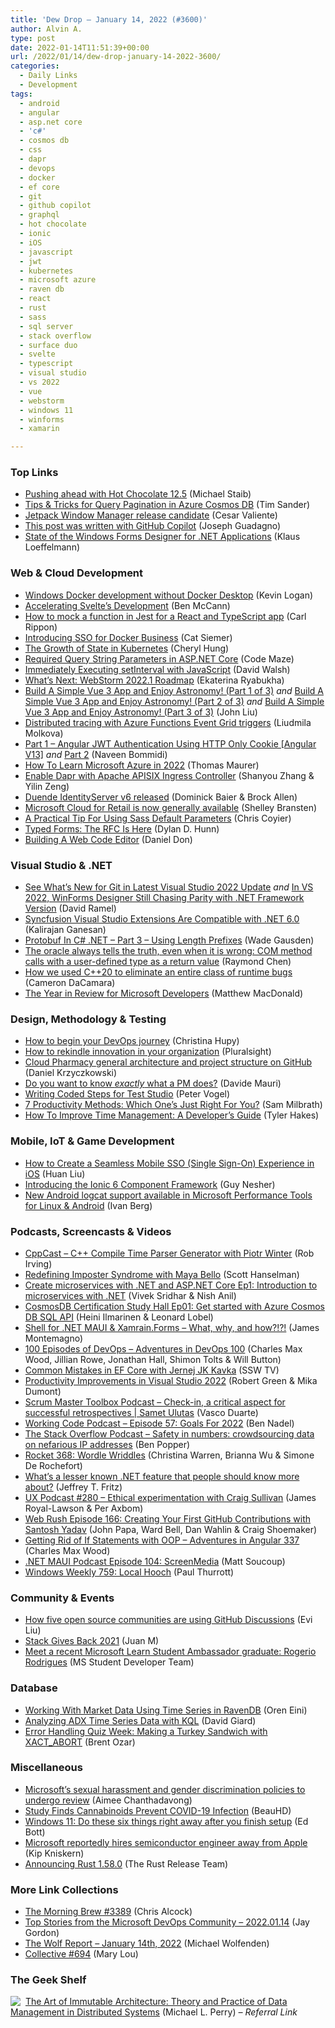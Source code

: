 ```yaml
---
title: 'Dew Drop – January 14, 2022 (#3600)'
author: Alvin A.
type: post
date: 2022-01-14T11:51:39+00:00
url: /2022/01/14/dew-drop-january-14-2022-3600/
categories:
  - Daily Links
  - Development
tags:
  - android
  - angular
  - asp.net core
  - 'c#'
  - cosmos db
  - css
  - dapr
  - devops
  - docker
  - ef core
  - git
  - github copilot
  - graphql
  - hot chocolate
  - ionic
  - iOS
  - javascript
  - jwt
  - kubernetes
  - microsoft azure
  - raven db
  - react
  - rust
  - sass
  - sql server
  - stack overflow
  - surface duo
  - svelte
  - typescript
  - visual studio
  - vs 2022
  - vue
  - webstorm
  - windows 11
  - winforms
  - xamarin

---
```

### <a name="top"></a>Top Links

  * <a href="https://chillicream.com/blog/2022/01/13/hot-chocolate-12-5" target="_blank" rel="noopener">Pushing ahead with Hot Chocolate 12.5</a> (Michael Staib)
  * <a href="https://devblogs.microsoft.com/cosmosdb/tips-tricks-query-pagination/?WT.mc_id=DOP-MVP-4025064" target="_blank" rel="noopener">Tips & Tricks for Query Pagination in Azure Cosmos DB</a> (Tim Sander)
  * <a href="https://devblogs.microsoft.com/surface-duo/jetpack-window-manager-release-candidate/?WT.mc_id=DOP-MVP-4025064" target="_blank" rel="noopener">Jetpack Window Manager release candidate</a> (Cesar Valiente)
  * <a href="https://www.josephguadagno.net/2022/01/13/this-post-was-written-with-github-copilot" target="_blank" rel="noopener">This post was written with GitHub Copilot</a> (Joseph Guadagno)
  * <a href="https://devblogs.microsoft.com/dotnet/state-of-the-windows-forms-designer-for-net-applications/?WT.mc_id=DOP-MVP-4025064" target="_blank" rel="noopener">State of the Windows Forms Designer for .NET Applications</a> (Klaus Loeffelmann)



### <a name="web"></a>Web & Cloud Development

  * <a href="https://www.aligneddev.net/blog/2022/windows-docker-development-without-docker-desktop/" target="_blank" rel="noopener">Windows Docker development without Docker Desktop</a> (Kevin Logan)
  * <a href="https://svelte.dev/blog/accelerating-sveltes-development" target="_blank" rel="noopener">Accelerating Svelte&#8217;s Development</a> (Ben McCann)
  * <a href="https://www.carlrippon.com/how-to-mock-a-function-in-jest-with-typescript/" target="_blank" rel="noopener">How to mock a function in Jest for a React and TypeScript app</a> (Carl Rippon)
  * <a href="https://www.docker.com/blog/introducing-sso-for-docker-business/" target="_blank" rel="noopener">Introducing SSO for Docker Business</a> (Cat Siemer)
  * <a href="https://thenewstack.io/the-growth-of-state-in-kubernetes/" target="_blank" rel="noopener">The Growth of State in Kubernetes</a> (Cheryl Hung)
  * <a href="https://code-maze.com/aspnetcore-required-query-string-parameters/" target="_blank" rel="noopener">Required Query String Parameters in ASP.NET Core</a> (Code Maze)
  * <a href="https://davidwalsh.name/immediate-setinterval" target="_blank" rel="noopener">Immediately Executing setInterval with JavaScript</a> (David Walsh)
  * <a href="https://blog.jetbrains.com/webstorm/2022/01/webstorm-2022-1-roadmap/" target="_blank" rel="noopener">What’s Next: WebStorm 2022.1 Roadmap</a> (Ekaterina Ryabukha)
  * <a href="https://dev.to/stoicllama/build-a-simple-vue-3-app-and-enjoy-astronomy-part-1-of-3-132a" target="_blank" rel="noopener">Build A Simple Vue 3 App and Enjoy Astronomy! (Part 1 of 3)</a> _and_ <a href="https://dev.to/stoicllama/build-a-simple-vue-3-app-and-enjoy-astronomy-part-2-of-3-27g5" target="_blank" rel="noopener">Build A Simple Vue 3 App and Enjoy Astronomy! (Part 2 of 3)</a> _and_ <a href="https://dev.to/stoicllama/build-a-simple-vue-3-app-and-enjoy-astronomy-part-3-of-3-1cc1" target="_blank" rel="noopener">Build A Simple Vue 3 App and Enjoy Astronomy! (Part 3 of 3)</a> (John Liu)
  * <a href="https://devblogs.microsoft.com/azure-sdk/distributed-tracing-with-azure-functions-event-grid-triggers/?WT.mc_id=DOP-MVP-4025064" target="_blank" rel="noopener">Distributed tracing with Azure Functions Event Grid triggers</a> (Liudmila Molkova)
  * <a href="https://www.learmoreseekmore.com/2022/01/part1-angular-jwt-authentication-using-http-only-cookie.html" target="_blank" rel="noopener">Part 1 &#8211; Angular JWT Authentication Using HTTP Only Cookie [Angular V13]</a> _and_ <a href="https://www.learmoreseekmore.com/2022/01/part2-angular-jwt-authentication-using-http-only-cookie.html" target="_blank" rel="noopener">Part 2</a> (Naveen Bommidi)
  * <a href="https://www.thomasmaurer.ch/2022/01/how-to-learn-microsoft-azure-in-2022/" target="_blank" rel="noopener">How To Learn Microsoft Azure in 2022</a> (Thomas Maurer)
  * <a href="https://blog.dapr.io/posts/2022/01/13/enable-dapr-with-apache-apisix-ingress-controller/" target="_blank" rel="noopener">Enable Dapr with Apache APISIX Ingress Controller</a> (Shanyou Zhang & Yilin Zeng)
  * <a href="https://blog.duendesoftware.com/posts/20220113_v6_release/" target="_blank" rel="noopener">Duende IdentityServer v6 released</a> (Dominick Baier & Brock Allen)
  * <a href="https://cloudblogs.microsoft.com/industry-blog/retail/2022/01/12/microsoft-cloud-for-retail-is-now-generally-available/#new_tab?WT.mc_id=DOP-MVP-4025064" target="_blank" rel="noopener">Microsoft Cloud for Retail is now generally available</a> (Shelley Bransten)
  * <a href="https://css-tricks.com/sass-default-parameters/" target="_blank" rel="noopener">A Practical Tip For Using Sass Default Parameters</a> (Chris Coyier)
  * <a href="https://blog.angular.io/typed-forms-the-rfc-is-here-53263e792c89?source=rss----447683c3d9a3---4" target="_blank" rel="noopener">Typed Forms: The RFC Is Here</a> (Dylan D. Hunn)
  * <a href="https://smashingmagazine.com/2022/01/building-web-code-editor/" target="_blank" rel="noopener">Building A Web Code Editor</a> (Daniel Don)



### <a name="dotnet"></a>Visual Studio & .NET

  * <a href="https://visualstudiomagazine.com/articles/2022/01/13/git-features.aspx" target="_blank" rel="noopener">See What&#8217;s New for Git in Latest Visual Studio 2022 Update</a> _and_ <a href="https://visualstudiomagazine.com/articles/2022/01/13/winforms-designer-parity.aspx" target="_blank" rel="noopener">In VS 2022, WinForms Designer Still Chasing Parity with .NET Framework Version</a> (David Ramel)
  * <a href="https://www.syncfusion.com/blogs/post/syncfusion-visual-studio-extensions-are-compatible-with-net-6-0.aspx" target="_blank" rel="noopener">Syncfusion Visual Studio Extensions Are Compatible with .NET 6.0</a> (Kalirajan Ganesan)
  * <a href="https://dotnetcoretutorials.com/2022/01/14/protobuf-in-c-net-part-3-using-length-prefixes/" target="_blank" rel="noopener">Protobuf In C# .NET – Part 3 – Using Length Prefixes</a> (Wade Gausden)
  * <a href="https://devblogs.microsoft.com/oldnewthing/20220113-00/?p=106152" target="_blank" rel="noopener">The oracle always tells the truth, even when it is wrong: COM method calls with a user-defined type as a return value</a> (Raymond Chen)
  * <a href="https://devblogs.microsoft.com/cppblog/how-we-used-cpp20-to-eliminate-an-entire-class-of-runtime-bugs/?WT.mc_id=DOP-MVP-4025064" target="_blank" rel="noopener">How we used C++20 to eliminate an entire class of runtime bugs</a> (Cameron DaCamara)
  * <a href="https://medium.com/young-coder/the-year-in-review-for-microsoft-developers-30307e7eda1d?source=rss----d3d5cbdde463---4" target="_blank" rel="noopener">The Year in Review for Microsoft Developers</a> (Matthew MacDonald)



### <a name="design"></a>Design, Methodology & Testing

  * <a href="https://about.gitlab.com/blog/2022/01/13/how-to-begin-your-devops-journey/" target="_blank" rel="noopener">How to begin your DevOps journey</a> (Christina Hupy)
  * <a href="https://www.pluralsight.com/blog/learning-and-development/rekindle-innovation" target="_blank" rel="noopener">How to rekindle innovation in your organization</a> (Pluralsight)
  * <a href="https://daniel-krzyczkowski.github.io/Cloud-Pharmacy-02-Architecture/" target="_blank" rel="noopener">Cloud Pharmacy general architecture and project structure on GitHub</a> (Daniel Krzyczkowski)
  * <a href="https://dev.to/azure/do-you-want-to-know-exactly-what-a-pm-does-37nn" target="_blank" rel="noopener">Do you want to know *exactly* what a PM does?</a> (Davide Mauri)
  * <a href="https://www.telerik.com/blogs/writing-coded-steps-test-studio" target="_blank" rel="noopener">Writing Coded Steps for Test Studio</a> (Peter Vogel)
  * <a href="https://blog.trello.com/7-productivity-methods" target="_blank" rel="noopener">7 Productivity Methods: Which One’s Just Right For You?</a> (Sam Milbrath)
  * <a href="https://www.7pace.com/blog/how-to-improve-time-management" target="_blank" rel="noopener">How To Improve Time Management: A Developer’s Guide</a> (Tyler Hakes)



### <a name="mobile"></a>Mobile, IoT & Game Development

  * <a href="https://developer.okta.com/blog/2022/01/13/mobile-sso" target="_blank" rel="noopener">How to Create a Seamless Mobile SSO (Single Sign-On) Experience in iOS</a> (Huan Liu)
  * <a href="https://www.infoq.com/news/2022/01/ionic-6-component-framework/?utm_campaign=infoq_content&utm_source=infoq&utm_medium=feed&utm_term=global" target="_blank" rel="noopener">Introducing the Ionic 6 Component Framework</a> (Guy Nesher)
  * <a href="https://devblogs.microsoft.com/performance-diagnostics/new-android-logcat-support-available-in-microsoft-performance-tools-for-linux-android/?WT.mc_id=DOP-MVP-4025064" target="_blank" rel="noopener">New Android logcat support available in Microsoft Performance Tools for Linux & Android</a> (Ivan Berg)



### <a name="podcasts"></a>Podcasts, Screencasts & Videos

  * <a href="https://cppcast.libsyn.com/c-compile-time-parser-generator-with-piotr-winter" target="_blank" rel="noopener">CppCast &#8211; C++ Compile Time Parser Generator with Piotr Winter</a> (Rob Irving)
  * <a href="https://www.hanselminutes.com" target="_blank" rel="noopener">Redefining Imposter Syndrome with Maya Bello</a> (Scott Hanselman)
  * <a href="http://www.youtube.com/watch?v=6dyr13agA-Y" target="_blank" rel="noopener">Create microservices with .NET and ASP.NET Core Ep1: Introduction to microservices with .NET</a> (Vivek Sridhar & Nish Anil)
  * <a href="http://www.youtube.com/watch?v=di69_l5CYco" target="_blank" rel="noopener">CosmosDB Certification Study Hall Ep01: Get started with Azure Cosmos DB SQL API</a> (Heini Ilmarinen & Leonard Lobel)
  *  <a href="https://www.youtube.com/watch?v=dM4PhZAUhzU" target="_blank" rel="noopener">Shell for .NET MAUI & Xamrain.Forms &#8211; What, why, and how?!?!</a> (James Montemagno)
  * <a href="https://adventuresindevopspodcast.com/100-episodes-of-devops-devops-100" target="_blank" rel="noopener">100 Episodes of DevOps &#8211; Adventures in DevOps 100</a> (Charles Max Wood, Jillian Rowe, Jonathan Hall, Shimon Tolts & Will Button)
  * <a href="http://www.youtube.com/watch?v=x4TumMHiB6w" target="_blank" rel="noopener">Common Mistakes in EF Core with Jernej JK Kavka</a> (SSW TV)
  * <a href="http://www.youtube.com/watch?v=xWUeza8Ji4A" target="_blank" rel="noopener">Productivity Improvements in Visual Studio 2022</a> (Robert Green & Mika Dumont)
  * <a href="https://scrummastertoolbox.libsyn.com/check-in-a-critical-aspect-for-successful-retrospectives-samet-ulutas" target="_blank" rel="noopener">Scrum Master Toolbox Podcast &#8211; Check-in, a critical aspect for successful retrospectives | Samet Ulutas</a> (Vasco Duarte)
  * <a href="https://www.bennadel.com/blog/4181-working-code-podcast-episode-57-goals-for-2022.htm" target="_blank" rel="noopener">Working Code Podcast &#8211; Episode 57: Goals For 2022</a> (Ben Nadel)
  * <a href="https://stackoverflow.blog/2022/01/14/crowdsec-security-ips-ip-blocking/" target="_blank" rel="noopener">The Stack Overflow Podcast &#8211; Safety in numbers: crowdsourcing data on nefarious IP addresses</a> (Ben Popper)
  * <a href="http://relay.fm/rocket/368" target="_blank" rel="noopener">Rocket 368: Wordle Wriddles</a> (Christina Warren, Brianna Wu & Simone De Rochefort)
  * <a href="http://www.youtube.com/watch?v=46pKxeh9Wz4" target="_blank" rel="noopener">What’s a lesser known .NET feature that people should know more about?</a> (Jeffrey T. Fritz)
  * <a href="https://uxpodcast.com/280-experimentation-ethics-craig-sullivan/" target="_blank" rel="noopener">UX Podcast #280 &#8211; Ethical experimentation with Craig Sullivan</a> (James Royal-Lawson & Per Axbom)
  * <a href="https://www.webrush.io/episodes/episode-166-creating-your-first-github-contributions-with-santosh-yadav" target="_blank" rel="noopener">Web Rush Episode 166: Creating Your First GitHub Contributions with Santosh Yadav</a> (John Papa, Ward Bell, Dan Wahlin & Craig Shoemaker)
  * <a href="https://adventuresinangular.com/getting-rid-of-if-statements-with-oop-aia-337" target="_blank" rel="noopener">Getting Rid of If Statements with OOP &#8211; Adventures in Angular 337</a> (Charles Max Wood)
  * <a href="https://www.dotnetmauipodcast.com/104" target="_blank" rel="noopener">.NET MAUI Podcast Episode 104: ScreenMedia</a> (Matt Soucoup)
  * <a href="https://www.thurrott.com/podcasts/windows-weekly/261206/windows-weekly-759-local-hooch" target="_blank" rel="noopener">Windows Weekly 759: Local Hooch</a> (Paul Thurrott)



### <a name="events"></a>Community & Events

  * <a href="https://github.blog/2022-01-13-how-five-open-source-communities-are-using-github-discussions/" target="_blank" rel="noopener">How five open source communities are using GitHub Discussions</a> (Evi Liu)
  * <a href="https://stackoverflow.blog/2022/01/13/stack-gives-back-2021/" target="_blank" rel="noopener">Stack Gives Back 2021</a> (Juan M)
  * <a href="https://techcommunity.microsoft.com/t5/student-developer-blog/meet-a-recent-microsoft-learn-student-ambassador-graduate/ba-p/3060144?WT.mc_id=DOP-MVP-4025064" target="_blank" rel="noopener">Meet a recent Microsoft Learn Student Ambassador graduate: Rogerio Rodrigues</a> (MS Student Developer Team)



### <a name="sql"></a>Database

  * <a href="https://ayende.com/blog/196129-C/working-with-market-data-using-time-series-in-ravendb?Key=1260ce88-f3fb-4493-aabe-dbc99a662491" target="_blank" rel="noopener">Working With Market Data Using Time Series in RavenDB</a> (Oren Eini)
  * <a href="https://davidgiard.com/analyzing-adx-time-series-data-with-kql" target="_blank" rel="noopener">Analyzing ADX Time Series Data with KQL</a> (David Giard)
  * <a href="https://www.brentozar.com/archive/2022/01/error-handling-quiz-week-making-a-turkey-sandwich-with-xact_abort/" target="_blank" rel="noopener">Error Handling Quiz Week: Making a Turkey Sandwich with XACT_ABORT</a> (Brent Ozar)



### <a name="misc"></a>Miscellaneous

  * <a href="https://www.zdnet.com/article/microsofts-sexual-harassment-and-gender-discrimination-policies-to-undergo-review/#ftag=RSSbaffb68" target="_blank" rel="noopener">Microsoft&#8217;s sexual harassment and gender discrimination policies to undergo review</a> (Aimee Chanthadavong)
  * <a href="https://science.slashdot.org/story/22/01/13/0540251/study-finds-cannabinoids-prevent-covid-19-infection?utm_source=rss1.0mainlinkanon&utm_medium=feed" target="_blank" rel="noopener">Study Finds Cannabinoids Prevent COVID-19 Infection</a> (BeauHD)
  * <a href="https://www.zdnet.com/article/six-things-you-should-do-right-away-with-your-new-windows-11-pc/#ftag=RSSbaffb68" target="_blank" rel="noopener">Windows 11: Do these six things right away after you finish setup</a> (Ed Bott)
  * <a href="https://www.onmsft.com/news/microsoft-reportedly-hires-semiconductor-engineer-away-from-apple" target="_blank" rel="noopener">Microsoft reportedly hires semiconductor engineer away from Apple</a> (Kip Kniskern)
  * <a href="https://blog.rust-lang.org/2022/01/13/Rust-1.58.0.html" target="_blank" rel="noopener">Announcing Rust 1.58.0</a> (The Rust Release Team)



### <a name="links"></a>More Link Collections

  * <a href="https://blog.cwa.me.uk/2022/01/14/the-morning-brew-3389/" target="_blank" rel="noopener">The Morning Brew #3389</a> (Chris Alcock)
  * <a href="https://devblogs.microsoft.com/devops/top-stories-from-the-microsoft-devops-community-2022-01-14/?WT.mc_id=DOP-MVP-4025064" target="_blank" rel="noopener">Top Stories from the Microsoft DevOps Community – 2022.01.14</a> (Jay Gordon)
  * <a href="https://michael-wolfenden.github.io/2022/01/14/january-14th-2022/" target="_blank" rel="noopener">The Wolf Report &#8211; January 14th, 2022</a> (Michael Wolfenden)
  * <a href="https://tympanus.net/codrops/collective/collective-694/" target="_blank" rel="noopener">Collective #694</a> (Mary Lou)



### <a name="shelf"></a>The Geek Shelf

<a href="https://www.amazon.com/dp/1484259548/?tag=amavin-20" target="_blank" rel="noopener"><img decoding="async" align="left" style="margin: 0px 4px 0px 0px; border: 0px currentcolor; border-image: none; float: left; display: inline; background-image: none;" src="https://m.media-amazon.com/images/I/41gD2TQ2WZL._SS135_.jpg" border="0" /></a>&nbsp;<a href="https://www.amazon.com/dp/1484259548/?tag=amavin-20" target="_blank" rel="noopener">The Art of Immutable Architecture: Theory and Practice of Data Management in Distributed Systems</a> (Michael L. Perry) _&#8211; Referral Link_